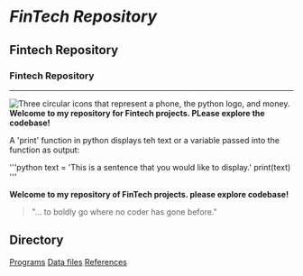 # *FinTech Repository*
## Fintech Repository
### Fintech Repository
---
![Three circular icons that represent a phone, the python logo, and money.](images/fintech.png)
**Welcome to my repository for Fintech projects. PLease explore the codebase!**

A 'print' function in python displays teh text or a variable passed into the function as output:

'''python
text = 'This is a sentence that you would like to display.'
print(text)
'''

**Welcome to my repository of FinTech projects. please explore codebase!**
>"... to boldly go where no coder has gone before."

## Directory
[Programs](code)
[Data files](data)
[References](references)
